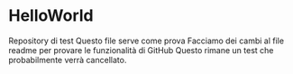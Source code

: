 # HelloWorld
Repository di test
Questo file serve come prova
Facciamo dei cambi al file readme per provare le funzionalità di GitHub
Questo rimane un test che probabilmente verrà cancellato.
